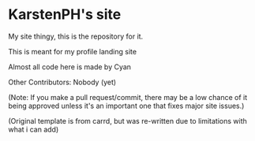 # KarstenPH's site
My site thingy, this is the repository for it. 


This is meant for my profile landing site

Almost all code here is made by Cyan

Other Contributors:
Nobody (yet)

(Note: If you make a pull request/commit, there may be a low chance of it being approved unless it's an important one that fixes major site issues.)


(Original template is from carrd, but was re-written due to limitations with what i can add)
